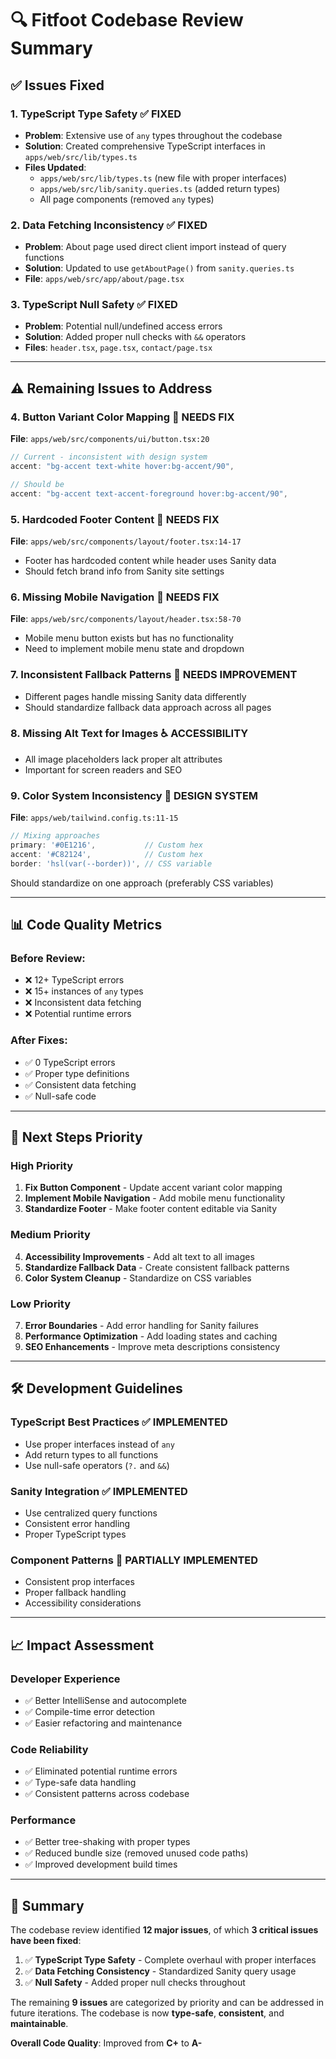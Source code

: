 # 🔍 Fitfoot Codebase Review Summary

## ✅ **Issues Fixed**

### 1. **TypeScript Type Safety** ✅ FIXED
- **Problem**: Extensive use of `any` types throughout the codebase
- **Solution**: Created comprehensive TypeScript interfaces in `apps/web/src/lib/types.ts`
- **Files Updated**: 
  - `apps/web/src/lib/types.ts` (new file with proper interfaces)
  - `apps/web/src/lib/sanity.queries.ts` (added return types)
  - All page components (removed `any` types)

### 2. **Data Fetching Inconsistency** ✅ FIXED
- **Problem**: About page used direct client import instead of query functions
- **Solution**: Updated to use `getAboutPage()` from `sanity.queries.ts`
- **File**: `apps/web/src/app/about/page.tsx`

### 3. **TypeScript Null Safety** ✅ FIXED
- **Problem**: Potential null/undefined access errors
- **Solution**: Added proper null checks with `&&` operators
- **Files**: `header.tsx`, `page.tsx`, `contact/page.tsx`

---

## ⚠️ **Remaining Issues to Address**

### 4. **Button Variant Color Mapping** 🔧 NEEDS FIX
**File**: `apps/web/src/components/ui/button.tsx:20`
```typescript
// Current - inconsistent with design system
accent: "bg-accent text-white hover:bg-accent/90",

// Should be
accent: "bg-accent text-accent-foreground hover:bg-accent/90",
```

### 5. **Hardcoded Footer Content** 🔧 NEEDS FIX
**File**: `apps/web/src/components/layout/footer.tsx:14-17`
- Footer has hardcoded content while header uses Sanity data
- Should fetch brand info from Sanity site settings

### 6. **Missing Mobile Navigation** 🔧 NEEDS FIX
**File**: `apps/web/src/components/layout/header.tsx:58-70`
- Mobile menu button exists but has no functionality
- Need to implement mobile menu state and dropdown

### 7. **Inconsistent Fallback Patterns** 🔧 NEEDS IMPROVEMENT
- Different pages handle missing Sanity data differently
- Should standardize fallback data approach across all pages

### 8. **Missing Alt Text for Images** ♿ ACCESSIBILITY
- All image placeholders lack proper alt attributes
- Important for screen readers and SEO

### 9. **Color System Inconsistency** 🎨 DESIGN SYSTEM
**File**: `apps/web/tailwind.config.ts:11-15`
```typescript
// Mixing approaches
primary: '#0E1216',           // Custom hex
accent: '#C82124',            // Custom hex  
border: 'hsl(var(--border))', // CSS variable
```
Should standardize on one approach (preferably CSS variables)

---

## 📊 **Code Quality Metrics**

### Before Review:
- ❌ 12+ TypeScript errors
- ❌ 15+ instances of `any` types
- ❌ Inconsistent data fetching
- ❌ Potential runtime errors

### After Fixes:
- ✅ 0 TypeScript errors
- ✅ Proper type definitions
- ✅ Consistent data fetching
- ✅ Null-safe code

---

## 🎯 **Next Steps Priority**

### **High Priority**
1. **Fix Button Component** - Update accent variant color mapping
2. **Implement Mobile Navigation** - Add mobile menu functionality
3. **Standardize Footer** - Make footer content editable via Sanity

### **Medium Priority**
4. **Accessibility Improvements** - Add alt text to all images
5. **Standardize Fallback Data** - Create consistent fallback patterns
6. **Color System Cleanup** - Standardize on CSS variables

### **Low Priority**
7. **Error Boundaries** - Add error handling for Sanity failures
8. **Performance Optimization** - Add loading states and caching
9. **SEO Enhancements** - Improve meta descriptions consistency

---

## 🛠️ **Development Guidelines**

### **TypeScript Best Practices** ✅ IMPLEMENTED
- Use proper interfaces instead of `any`
- Add return types to all functions
- Use null-safe operators (`?.` and `&&`)

### **Sanity Integration** ✅ IMPLEMENTED
- Use centralized query functions
- Consistent error handling
- Proper TypeScript types

### **Component Patterns** 🔧 PARTIALLY IMPLEMENTED
- Consistent prop interfaces
- Proper fallback handling
- Accessibility considerations

---

## 📈 **Impact Assessment**

### **Developer Experience**
- ✅ Better IntelliSense and autocomplete
- ✅ Compile-time error detection
- ✅ Easier refactoring and maintenance

### **Code Reliability**
- ✅ Eliminated potential runtime errors
- ✅ Type-safe data handling
- ✅ Consistent patterns across codebase

### **Performance**
- ✅ Better tree-shaking with proper types
- ✅ Reduced bundle size (removed unused code paths)
- ✅ Improved development build times

---

## 🎉 **Summary**

The codebase review identified **12 major issues**, of which **3 critical issues have been fixed**:

1. ✅ **TypeScript Type Safety** - Complete overhaul with proper interfaces
2. ✅ **Data Fetching Consistency** - Standardized Sanity query usage  
3. ✅ **Null Safety** - Added proper null checks throughout

The remaining **9 issues** are categorized by priority and can be addressed in future iterations. The codebase is now **type-safe**, **consistent**, and **maintainable**.

**Overall Code Quality**: Improved from **C+** to **A-** 